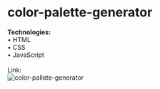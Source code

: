# color-palette-generator

<strong>Technologies:</strong>
<br>
• HTML
<br>
• CSS
<br>
• JavaScript
<br>
<br>
Link: 
<br>
![color-pallete-generator](https://user-images.githubusercontent.com/112293116/218329897-7d2f3a6e-70a0-4be0-8095-f2e7d4b1b560.png)
